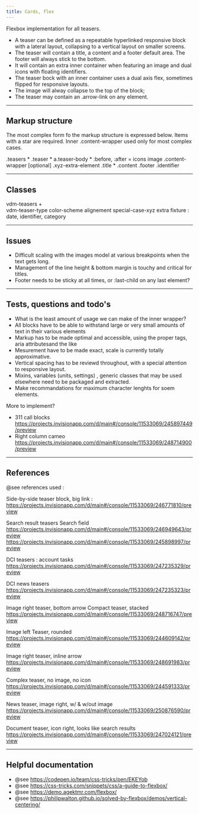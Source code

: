 ```yaml
---
title: Cards, flex
---
```


Flexbox implementation for all teasers. 

* A teaser can be defined as a repeatable hyperlinked responsive block with a lateral layout, collapsing to a vertical layout on smaller screens.
* The teaser will contain a title, a content and a footer default area. The footer will always stick to the bottom.
* It will contain an extra inner container when featuring an image and dual icons with floating identifiers. 
* The teaser bock with an inner container uses a dual axis flex, sometimes flipped for responsive layouts.
* The image will alway collapse to the top of the block;
* The teaser may contain an .arrow-link on any element.

- - - - - - - - - - - - - - - - - - - - - - - - 
## Markup structure

The most complex form fo the markup structure is expressed below. Items with a star are required. Inner .content-wrapper used only for most complex cases. 

.teasers *
    .teaser * 
        a.teaser-body *
            :before, :after = icons
            image
            .content-wrapper [optional]
                .xyz-extra-element
                .title *
                .content
                .footer
            .identifier


- - - - - - - - - - - - - - - - - - - - - - - - 
## Classes

vdm-teasers +   
    vdm-teaser-type
    color-scheme
    alignement
    special-case-xyz
        extra fixture : date, identifier, category


- - - - - - - - - - - - - - - - - - - - - - - - 
## Issues

* Difficult scaling with the images model at various breakpoints when the text gets long.
* Management of the line height & bottom margin is touchy and critical for titles.
* Footer needs to be sticky at all times, or :last-child on any last element?

- - - - - - - - - - - - - - - - - - - - - - - - 
## Tests, questions and todo's

* What is the least amount of usage we can make of the inner wrapper?
* All blocks have to be able to withstand large or very small amounts of text in their various elements
* Markup has to be made optimal and accessible, using the proper tags, aria attributesand the like
* Mesurement have to be made exact, scale is currently totally approximative.
* Vertical spacing has to be reviewd throughout, with a special attention to responsive layout.
* Mixins, variables (units, settings) , generic classes that may be used elsewhere need to be packaged and extracted.
* Make recommandations for maximum character lenghts for soem elements.


More to implement?

* 311 call blocks https://projects.invisionapp.com/d/main#/console/11533069/245897449/preview
* Right column cameo https://projects.invisionapp.com/d/main#/console/11533069/248714900/preview


- - - - - - - - - - - - - - - - 
## References

@see references used : 

Side-by-side teaser block, big link : 
https://projects.invisionapp.com/d/main#/console/11533069/246771810/preview

Search result teasers
Search field
https://projects.invisionapp.com/d/main#/console/11533069/246949643/preview
https://projects.invisionapp.com/d/main#/console/11533069/245898997/preview

DCI teasers : account tasks
https://projects.invisionapp.com/d/main#/console/11533069/247235329/preview

DCI news teasers
https://projects.invisionapp.com/d/main#/console/11533069/247235323/preview

Image right teaser, bottom arrow 
Compact teaser, stacked
https://projects.invisionapp.com/d/main#/console/11533069/248716747/preview

Image left Teaser, rounded
https://projects.invisionapp.com/d/main#/console/11533069/244609142/preview

Image right teaser, inline arrow
https://projects.invisionapp.com/d/main#/console/11533069/248691983/preview

Complex teaser, no image, no icon
https://projects.invisionapp.com/d/main#/console/11533069/244591333/preview

News teaser, image right, w/ & w/out image
https://projects.invisionapp.com/d/main#/console/11533069/250876590/preview

Document teaser, icon right, looks like search results
https://projects.invisionapp.com/d/main#/console/11533069/247024121/preview


- - - - - - - - - - - - - - - - 
## Helpful documentation

* @see https://codepen.io/team/css-tricks/pen/EKEYob
* @see https://css-tricks.com/snippets/css/a-guide-to-flexbox/
* @see https://demo.agektmr.com/flexbox/
* @see https://philipwalton.github.io/solved-by-flexbox/demos/vertical-centering/